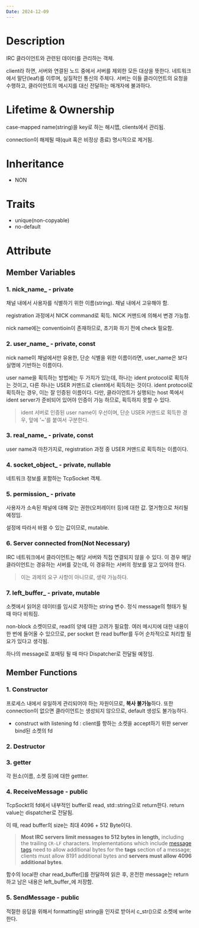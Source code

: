 ```yaml
---
Date: 2024-12-09
---
```

# Description
IRC 클라이언트와 관련된 데이터를 관리하는 객체. 

client라 하면, 서버와 연결된 노드 중에서 서버를 제외한 모든 대상을 뜻한다. 네트워크에서 말단(leaf)를 이루며, 실질적인 통신의 주체다. 서버는 이들 클라이언트의 요청을 수행하고, 클라이언트의 메시지를 대신 전달하는 매개자에 불과하다.

# Lifetime & Ownership
case-mapped name(string)을 key로 하는 해시맵, clients에서 관리됨.

connection이 해제될 때(quit 혹은 비정상 종료) 명시적으로 제거됨.

# Inheritance
- NON

# Traits
- unique(non-copyable)
- no-default
# Attribute

## Member Variables

### 1. nick_name_ - private 
채널 내에서 사용자를 식별하기 위한 이름(string). 채널 내에서 고유해야 함.

registration 과정에서 NICK command로 획득.  NICK 커맨드에 의해서 변경 가능함.

nick name에는 conventioin이 존재하므로, 초기화 하기 전에 check 필요함.
### 2. user_name_ - private, const
nick name이 채널에서만 유용한, 단순 식별을 위한 이름이라면, user_name은 보다 실명에 기반하는 이름이다. 

user name을 획득하는 방법에는 두 가지가 있는데, 하나는 ident protocol로 획득하는 것이고, 다른 하나는 USER 커맨드로 client에서 획득하는 것이다. ident protocol로 획득하는 경우, 이는 잘 인증된 이름이다. 다만, 클라이언트가 실행되는 host 쪽에서 ident server가 준비되어 있어야 인증이 가능 하므로, 획득하지 못할 수 있다. 

> ident 서버로 인증된 user name이 우선이며, 단순 USER 커맨드로 획득한 경우, 앞에 '~'를 붙여서 구분한다. 

### 3. real_name_ - private, const
user name과 마찬가지로, registration 과정 중 USER 커맨드로 획득하는 이름이다.

### 4. socket_object_ - private, nullable
네트워크 정보를 포함하는 TcpSocket 객체.

### 5. permission_ - private
사용자가 소속된 채널에 대해 갖는 권한(오퍼레이터 등)에 대한 값. 열거형으로 처리될 예정임.  

설정에 따라서 바뀔 수 있는 값이므로, mutable.

### 6. Server connected from(Not Necessary)
IRC 네트워크에서 클라이언트는 해당 서버와 직접 연결되지 않을 수 있다. 이 경우 해당 클라이언트는 경유하는 서버를 갖는데, 이 경유하는 서버의 정보를 알고 있어야 한다. 

> 이는 과제의 요구 사항이 아니므로, 생략 가능하다.

### 7. left_buffer_ - private, mutable
소켓에서 읽어온 데이터를 임시로 저장하는 string 변수. 정식 message의 형태가 될 때 마다 비워짐.

non-block 소켓이므로, read의 양에 대한 고려가 필요함. 여러 메시지에 대한 내용이 한 번에 들어올 수 있으므로, per socket 한 read buffer를 두어 순차적으로 처리할 필요가 있다고 생각됨. 

하나의 message로 포매팅 될 때 마다 Dispatcher로 전달될 예정임.
## Member Functions

### 1. Constructor
프로세스 내에서 유일하게 관리되어야 하는 자원이므로, **복사 불가능**하다. 또한 connection이 없으면 클라이언트는 생성되지 않으므로, default 생성도 불가능하다.

- construct with listening fd : client를 향하는 소켓을 accept하기 위한 server bind된 소켓의 fd
### 2. Destructor

### 3. getter
각 원소(이름, 소켓 등)에 대한 gettter.

### 4. ReceiveMessage - public

TcpSockt의 fd에서 내부적인 buffer로 read, std::string으로 return한다. return value는 dispatcher로 전달됨. 

이 때, read buffer의 size는 최대 4096 + 512 Byte이다.

>**Most IRC servers limit messages to 512 bytes in length,** including the trailing `CR-LF` characters. Implementations which include [message tags](https://ircv3.net/specs/extensions/message-tags.html) need to allow additional bytes for the **tags** section of a message; clients must allow 8191 additional bytes and **servers must allow 4096 additional bytes**.

함수의 local한 char read_buffer[]를 전달하여 읽은 후, 온전한 message는 return하고 남은 내용은 left_buffer_에 저장함.
### 5. SendMessage - public

적절한 응답을 위해서 formatting된 string을 인자로 받아서 c_str()으로 소켓에 write한다.